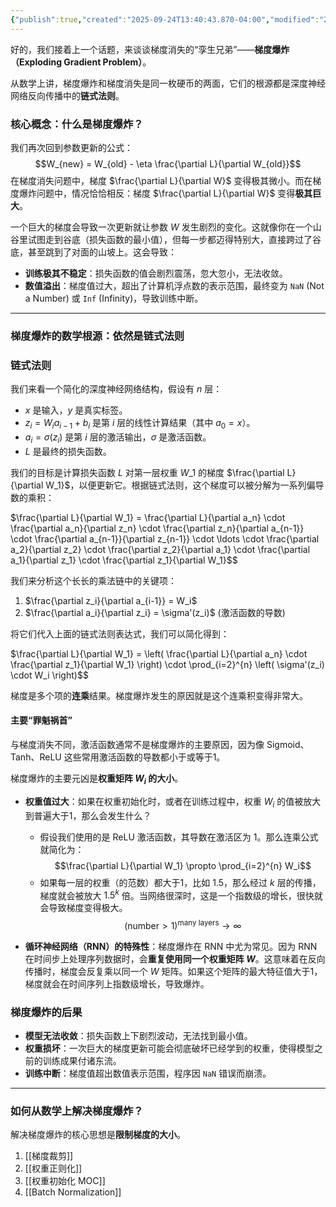 ```yaml
---
{"publish":true,"created":"2025-09-24T13:40:43.870-04:00","modified":"2025-09-24T20:58:28.178-04:00","tags":["math"],"cssclasses":""}
---
```


好的，我们接着上一个话题，来谈谈梯度消失的“孪生兄弟”——**梯度爆炸（Exploding Gradient Problem）**。

从数学上讲，梯度爆炸和梯度消失是同一枚硬币的两面，它们的根源都是深度神经网络反向传播中的**链式法则**。

### 核心概念：什么是梯度爆炸？

我们再次回到参数更新的公式：
$$W_{new} = W_{old} - \eta \frac{\partial L}{\partial W_{old}}$$
在梯度消失问题中，梯度 $\frac{\partial L}{\partial W}$ 变得极其微小。而在梯度爆炸问题中，情况恰恰相反：梯度 $\frac{\partial L}{\partial W}$ 变得**极其巨大**。

一个巨大的梯度会导致一次更新就让参数 $W$ 发生剧烈的变化。这就像你在一个山谷里试图走到谷底（损失函数的最小值），但每一步都迈得特别大，直接跨过了谷底，甚至跳到了对面的山坡上。这会导致：
* **训练极其不稳定**：损失函数的值会剧烈震荡，忽大忽小，无法收敛。
* **数值溢出**：梯度值过大，超出了计算机浮点数的表示范围，最终变为 `NaN` (Not a Number) 或 `Inf` (Infinity)，导致训练中断。

---

### 梯度爆炸的数学根源：依然是链式法则


### 链式法则



我们来看一个简化的深度神经网络结构，假设有 $n$ 层：

  * $x$ 是输入，$y$ 是真实标签。
  * $z_i = W_i a_{i-1} + b_i$ 是第 $i$ 层的线性计算结果（其中 $a_0 = x$）。
  * $a_i = \sigma(z_i)$ 是第 $i$ 层的激活输出，$\sigma$ 是激活函数。
  * $L$ 是最终的损失函数。

我们的目标是计算损失函数 $L$ 对第一层权重 $W\_1$ 的梯度 $\frac{\partial L}{\partial W_1}$，以便更新它。根据链式法则，这个梯度可以被分解为一系列偏导数的乘积：

$\frac{\partial L}{\partial W_1} = \frac{\partial L}{\partial a_n} \cdot \frac{\partial a_n}{\partial z_n} \cdot \frac{\partial z_n}{\partial a_{n-1}} \cdot \frac{\partial a_{n-1}}{\partial z_{n-1}} \cdot \ldots \cdot \frac{\partial a_2}{\partial z_2} \cdot \frac{\partial z_2}{\partial a_1} \cdot \frac{\partial a_1}{\partial z_1} \cdot \frac{\partial z_1}{\partial W_1}$$

我们来分析这个长长的乘法链中的关键项：

1.  $\frac{\partial z_i}{\partial a_{i-1}} = W_i$
2.  $\frac{\partial a_i}{\partial z_i} = \sigma'(z_i)$ (激活函数的导数)

将它们代入上面的链式法则表达式，我们可以简化得到：

$\frac{\partial L}{\partial W_1} = \left( \frac{\partial L}{\partial a_n} \cdot \frac{\partial z_1}{\partial W_1} \right) \cdot \prod_{i=2}^{n} \left( \sigma'(z_i) \cdot W_i \right)$$



梯度是多个项的**连乘**结果。梯度爆炸发生的原因就是这个连乘积变得非常大。

#### 主要“罪魁祸首”

与梯度消失不同，激活函数通常不是梯度爆炸的主要原因，因为像 Sigmoid、Tanh、ReLU 这些常用激活函数的导数都小于或等于1。

梯度爆炸的主要元凶是**权重矩阵 $W_i$ 的大小**。

* **权重值过大**：如果在权重初始化时，或者在训练过程中，权重 $W_i$ 的值被放大到普遍大于1，那么会发生什么？
    * 假设我们使用的是 ReLU 激活函数，其导数在激活区为 1。那么连乘公式就简化为：
        $$\frac{\partial L}{\partial W_1} \propto \prod_{i=2}^{n} W_i$$
    * 如果每一层的权重（的范数）都大于1，比如 1.5，那么经过 $k$ 层的传播，梯度就会被放大 $1.5^k$ 倍。当网络很深时，这是一个指数级的增长，很快就会导致梯度变得极大。
        $$(\text{number} > 1)^{\text{many layers}} \to \infty$$

* **循环神经网络（RNN）的特殊性**：梯度爆炸在 RNN 中尤为常见。因为 RNN 在时间步上处理序列数据时，会**重复使用同一个权重矩阵 $W$**。这意味着在反向传播时，梯度会反复乘以同一个 $W$ 矩阵。如果这个矩阵的最大特征值大于1，梯度就会在时间序列上指数级增长，导致爆炸。

### 梯度爆炸的后果

* **模型无法收敛**：损失函数上下剧烈波动，无法找到最小值。
* **权重损坏**：一次巨大的梯度更新可能会彻底破坏已经学到的权重，使得模型之前的训练成果付诸东流。
* **训练中断**：梯度值超出数值表示范围，程序因 `NaN` 错误而崩溃。

---

### 如何从数学上解决梯度爆炸？

解决梯度爆炸的核心思想是**限制梯度的大小**。
1. [[梯度裁剪]]
2. [[权重正则化]]
3. [[权重初始化 MOC]]
4. [[Batch Normalization]]